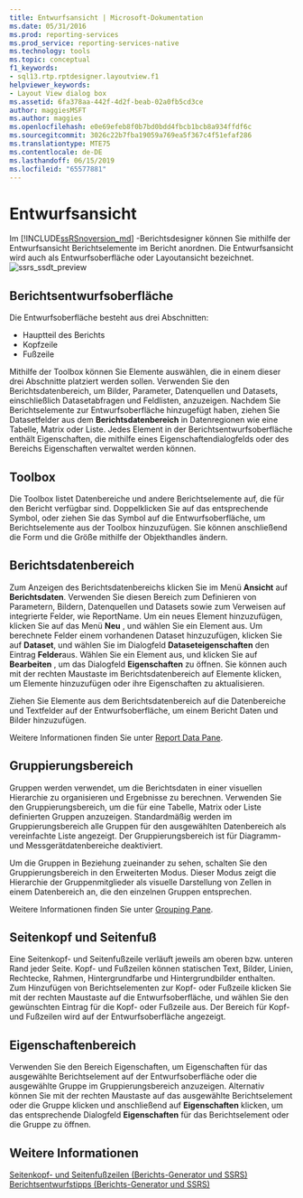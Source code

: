 ```yaml
---
title: Entwurfsansicht | Microsoft-Dokumentation
ms.date: 05/31/2016
ms.prod: reporting-services
ms.prod_service: reporting-services-native
ms.technology: tools
ms.topic: conceptual
f1_keywords:
- sql13.rtp.rptdesigner.layoutview.f1
helpviewer_keywords:
- Layout View dialog box
ms.assetid: 6fa378aa-442f-4d2f-beab-02a0fb5cd3ce
author: maggiesMSFT
ms.author: maggies
ms.openlocfilehash: e0e69efeb8f0b7bd0bdd4fbcb1bcb8a934ffdf6c
ms.sourcegitcommit: 3026c22b7fba19059a769ea5f367c4f51efaf286
ms.translationtype: MTE75
ms.contentlocale: de-DE
ms.lasthandoff: 06/15/2019
ms.locfileid: "65577881"
---
```

# <a name="design-view"></a>Entwurfsansicht
Im [!INCLUDE[ssRSnoversion_md](../../includes/ssrsnoversion-md.md)] -Berichtsdesigner können Sie mithilfe der Entwurfsansicht Berichtselemente im Bericht anordnen. Die Entwurfsansicht wird auch als Entwurfsoberfläche oder Layoutansicht bezeichnet.  
  ![ssrs_ssdt_preview](../../reporting-services/media/ssrs-ssdt-preview.png)
## <a name="report-design-surface"></a>Berichtsentwurfsoberfläche  
Die Entwurfsoberfläche besteht aus drei Abschnitten: 
+ Hauptteil des Berichts
+ Kopfzeile
+ Fußzeile 

Mithilfe der Toolbox können Sie Elemente auswählen, die in einem dieser drei Abschnitte platziert werden sollen. Verwenden Sie den Berichtsdatenbereich, um Bilder, Parameter, Datenquellen und Datasets, einschließlich Datasetabfragen und Feldlisten, anzuzeigen. Nachdem Sie Berichtselemente zur Entwurfsoberfläche hinzugefügt haben, ziehen Sie Datasetfelder aus dem **Berichtsdatenbereich** in Datenregionen wie eine Tabelle, Matrix oder Liste. Jedes Element in der Berichtsentwurfsoberfläche enthält Eigenschaften, die mithilfe eines Eigenschaftendialogfelds oder des Bereichs Eigenschaften verwaltet werden können.  
  
## <a name="toolbox"></a>Toolbox  
 Die Toolbox listet Datenbereiche und andere Berichtselemente auf, die für den Bericht verfügbar sind. Doppelklicken Sie auf das entsprechende Symbol, oder ziehen Sie das Symbol auf die Entwurfsoberfläche, um Berichtselemente aus der Toolbox hinzuzufügen. Sie können anschließend die Form und die Größe mithilfe der Objekthandles ändern.  
  
## <a name="report-data-pane"></a>Berichtsdatenbereich  
 Zum Anzeigen des Berichtsdatenbereichs klicken Sie im Menü **Ansicht** auf **Berichtsdaten**. Verwenden Sie diesen Bereich zum Definieren von Parametern, Bildern, Datenquellen und Datasets sowie zum Verweisen auf integrierte Felder, wie ReportName. Um ein neues Element hinzuzufügen, klicken Sie auf das Menü **Neu** , und wählen Sie ein Element aus. Um berechnete Felder einem vorhandenen Dataset hinzuzufügen, klicken Sie auf **Dataset**, und wählen Sie im Dialogfeld **Dataseteigenschaften** den Eintrag **Felder**aus. Wählen Sie ein Element aus, und klicken Sie auf **Bearbeiten** , um das Dialogfeld **Eigenschaften** zu öffnen. Sie können auch mit der rechten Maustaste im Berichtsdatenbereich auf Elemente klicken, um Elemente hinzuzufügen oder ihre Eigenschaften zu aktualisieren.  
  
 Ziehen Sie Elemente aus dem Berichtsdatenbereich auf die Datenbereiche und Textfelder auf der Entwurfsoberfläche, um einem Bericht Daten und Bilder hinzuzufügen.  
  
 Weitere Informationen finden Sie unter [Report Data Pane](../../reporting-services/report-data/report-data-pane.md).  
  
## <a name="grouping-pane"></a>Gruppierungsbereich  
 Gruppen werden verwendet, um die Berichtsdaten in einer visuellen Hierarchie zu organisieren und Ergebnisse zu berechnen. Verwenden Sie den Gruppierungsbereich, um die für eine Tabelle, Matrix oder Liste definierten Gruppen anzuzeigen. Standardmäßig werden im Gruppierungsbereich alle Gruppen für den ausgewählten Datenbereich als vereinfachte Liste angezeigt. Der Gruppierungsbereich ist für Diagramm- und Messgerätdatenbereiche deaktiviert.  
  
 Um die Gruppen in Beziehung zueinander zu sehen, schalten Sie den Gruppierungsbereich in den Erweiterten Modus. Dieser Modus zeigt die Hierarchie der Gruppenmitglieder als visuelle Darstellung von Zellen in einem Datenbereich an, die den einzelnen Gruppen entsprechen.  
  
 Weitere Informationen finden Sie unter [Grouping Pane](../../reporting-services/tools/grouping-pane.md).  
  
## <a name="page-header-and-page-footer"></a>Seitenkopf und Seitenfuß  
 Eine Seitenkopf- und Seitenfußzeile verläuft jeweils am oberen bzw. unteren Rand jeder Seite. Kopf- und Fußzeilen können statischen Text, Bilder, Linien, Rechtecke, Rahmen, Hintergrundfarbe und Hintergrundbilder enthalten. Zum Hinzufügen von Berichtselementen zur Kopf- oder Fußzeile klicken Sie mit der rechten Maustaste auf die Entwurfsoberfläche, und wählen Sie den gewünschten Eintrag für die Kopf- oder Fußzeile aus. Der Bereich für Kopf- und Fußzeilen wird auf der Entwurfsoberfläche angezeigt.  
  
## <a name="properties-pane"></a>Eigenschaftenbereich  
 Verwenden Sie den Bereich Eigenschaften, um Eigenschaften für das ausgewählte Berichtselement auf der Entwurfsoberfläche oder die ausgewählte Gruppe im Gruppierungsbereich anzuzeigen. Alternativ können Sie mit der rechten Maustaste auf das ausgewählte Berichtselement oder die Gruppe klicken und anschließend auf **Eigenschaften** klicken, um das entsprechende Dialogfeld **Eigenschaften** für das Berichtselement oder die Gruppe zu öffnen.  
  
## <a name="see-also"></a>Weitere Informationen  
 [Seitenkopf- und Seitenfußzeilen &#40;Berichts-Generator und SSRS&#41;](../../reporting-services/report-design/page-headers-and-footers-report-builder-and-ssrs.md)   
 [Berichtsentwurfstipps &#40;Berichts-Generator und SSRS&#41;](../../reporting-services/report-design/report-design-tips-report-builder-and-ssrs.md)  
  
  
